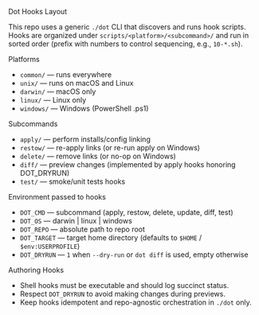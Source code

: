 Dot Hooks Layout

This repo uses a generic `./dot` CLI that discovers and runs hook scripts.
Hooks are organized under `scripts/<platform>/<subcommand>/` and run in
sorted order (prefix with numbers to control sequencing, e.g., `10-*.sh`).

Platforms
- `common/` — runs everywhere
- `unix/` — runs on macOS and Linux
- `darwin/` — macOS only
- `linux/` — Linux only
- `windows/` — Windows (PowerShell .ps1)

Subcommands
- `apply/` — perform installs/config linking
- `restow/` — re-apply links (or re-run apply on Windows)
- `delete/` — remove links (or no-op on Windows)
- `diff/` — preview changes (implemented by apply hooks honoring DOT_DRYRUN)
- `test/` — smoke/unit tests hooks

Environment passed to hooks
- `DOT_CMD` — subcommand (apply, restow, delete, update, diff, test)
- `DOT_OS` — darwin | linux | windows
- `DOT_REPO` — absolute path to repo root
- `DOT_TARGET` — target home directory (defaults to `$HOME` / `$env:USERPROFILE`)
- `DOT_DRYRUN` — `1` when `--dry-run` or `dot diff` is used, empty otherwise

Authoring Hooks
- Shell hooks must be executable and should log succinct status.
- Respect `DOT_DRYRUN` to avoid making changes during previews.
- Keep hooks idempotent and repo-agnostic orchestration in `./dot` only.
